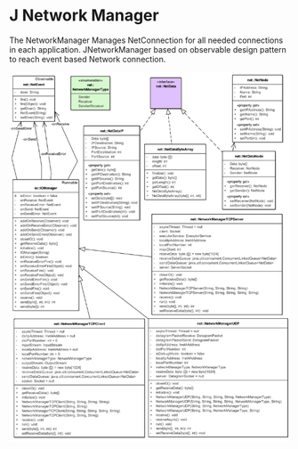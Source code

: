 # J Network Manager
The NetworkManager Manages NetConnection for all needed connections in each application.
JNetworkManager based on observable design pattern to reach event based Network connection.

![Class Diagram](https://github.com/M-Razavi/J-Network-Manager/blob/master/doc/Network%20Class%20Model.png "Class Diagram")
